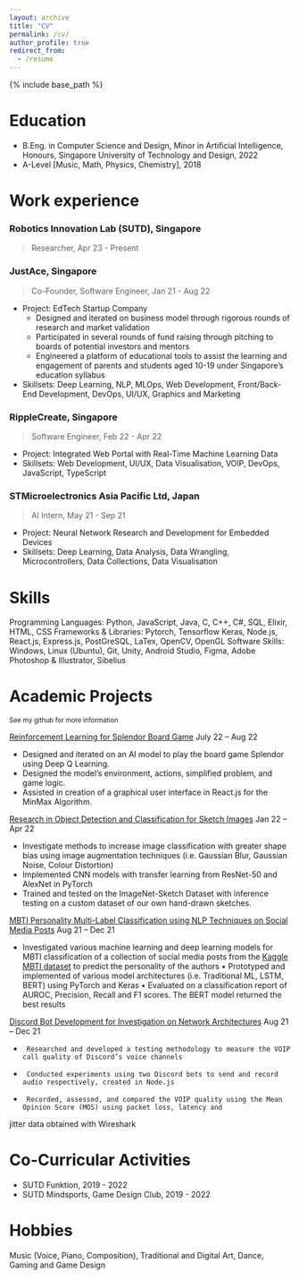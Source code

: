 ```yaml
---
layout: archive
title: "CV"
permalink: /cv/
author_profile: true
redirect_from:
  - /resume
---
```


{% include base_path %}


Education
======
* B.Eng. in Computer Science and Design, Minor in Artificial Intelligence, Honours, Singapore University of Technology and Design, 2022
* A-Level [Music, Math, Physics, Chemistry], 2018


Work experience
======
### Robotics Innovation Lab (SUTD), Singapore
> Researcher, Apr 23 - Present


### JustAce, Singapore
> Co-Founder, Software Engineer, Jan 21 - Aug 22

  * Project: EdTech Startup Company
    * Designed and iterated on business model through rigorous rounds of research and market validation
    * Participated in several rounds of fund raising through pitching to boards of potential investors and mentors
    * Engineered a platform of educational tools to assist the learning and engagement of parents and students aged 10-19 
under Singapore’s education syllabus
  * Skillsets: Deep Learning, NLP, MLOps, Web Development, Front/Back-End Development, DevOps, UI/UX, Graphics and Marketing

### RippleCreate, Singapore
> Software Engineer, Feb 22 - Apr 22

  * Project: Integrated Web Portal with Real-Time Machine Learning Data
  * Skillsets: Web Development, UI/UX, Data Visualisation, VOIP, DevOps, JavaScript, TypeScript

### STMicroelectronics Asia Pacific Ltd, Japan 
> AI Intern, May 21 - Sep 21

  * Project: Neural Network Research and Development for Embedded Devices
  * Skillsets: Deep Learning, Data Analysis, Data Wrangling, Microcontrollers, Data Collections, Data Visualisation


Skills
======
Programming Languages: Python, JavaScript, Java, C, C++, C#, SQL, Elixir, HTML, CSS
Frameworks & Libraries: Pytorch, Tensorflow Keras, Node.js, React.js, Express.js, PostGreSQL, LaTex, OpenCV, OpenGL 
Software Skills: Windows, Linux (Ubuntu), Git, Unity, Android Studio, Figma, Adobe Photoshop & Illustrator, Sibelius 


Academic Projects
======
<sub>See my github for more information</sub>

[Reinforcement Learning for Splendor Board Game](https://github.com/omnifarter/50.021-Splendor-AI/tree/feat/rl_model)
July 22 – Aug 22
  * Designed and iterated on an AI model to play the board game Splendor using Deep Q Learning.
  * Designed the model’s environment, actions, simplified problem, and game logic.
  * Assisted in creation of a graphical user interface in React.js for the MinMax Algorithm.

[Research in Object Detection and Classification for Sketch Images](https://github.com/nugglet/50.035-CV-Project/)
Jan 22 – Apr 22
  * Investigate methods to increase image classification with greater shape bias using image augmentation techniques (i.e. 
Gaussian Blur, Gaussian Noise, Colour Distortion)
  * Implemented CNN models with transfer learning from ResNet-50 and AlexNet in PyTorch
  * Trained and tested on the ImageNet-Sketch Dataset with inference testing on a custom dataset of our own hand-drawn 
sketches.

[MBTI Personality Multi-Label Classification using NLP Techniques on Social Media Posts](https://github.com/nugglet/MBTI-Personality-Classification)
Aug 21 – Dec 21
  * Investigated various machine learning and deep learning models for MBTI classification of a collection of social media 
posts from the [Kaggle MBTI dataset](https://www.kaggle.com/datasnaek/mbti-type) to predict the personality of the authors
• Prototyped and implemented of various model architectures (i.e. Traditional ML, LSTM, BERT) using PyTorch and Keras
• Evaluated on a classification report of AUROC, Precision, Recall and F1 scores. The BERT model returned the best results

[Discord Bot Development for Investigation on Network Architectures](https://github.com/nugglet/Discord-Networks-Project)
Aug 21 – Dec 21
  *      Researched and developed a testing methodology to measure the VOIP call quality of Discord’s voice channels
  *      Conducted experiments using two Discord bots to send and record audio respectively, created in Node.js
  *      Recorded, assessed, and compared the VOIP quality using the Mean Opinion Score (MOS) using packet loss, latency and 
jitter data obtained with Wireshark

Co-Curricular Activities
======
* SUTD Funktion, 2019 - 2022
* SUTD Mindsports, Game Design Club, 2019 - 2022

Hobbies
======
Music (Voice, Piano, Composition), Traditional and Digital Art, Dance, Gaming and Game Design
